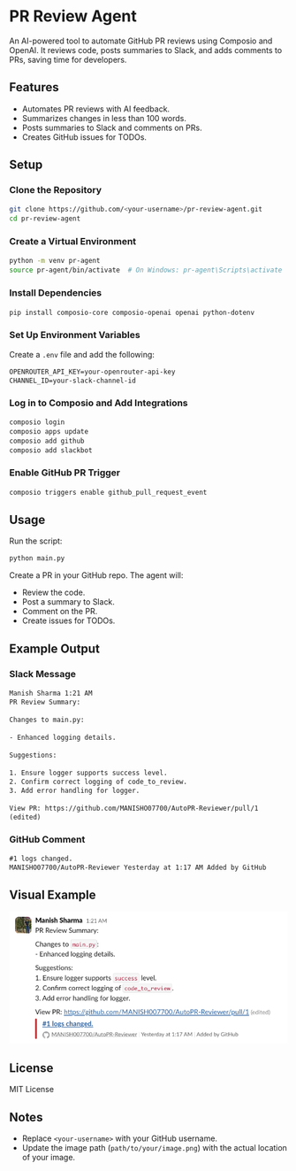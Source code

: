 # PR Review Agent

An AI-powered tool to automate GitHub PR reviews using Composio and OpenAI. It reviews code, posts summaries to Slack, and adds comments to PRs, saving time for developers.

## Features

- Automates PR reviews with AI feedback.
- Summarizes changes in less than 100 words.
- Posts summaries to Slack and comments on PRs.
- Creates GitHub issues for TODOs.

## Setup

### Clone the Repository

```bash
git clone https://github.com/<your-username>/pr-review-agent.git
cd pr-review-agent
```

### Create a Virtual Environment

```bash
python -m venv pr-agent
source pr-agent/bin/activate  # On Windows: pr-agent\Scripts\activate
```

### Install Dependencies

```bash
pip install composio-core composio-openai openai python-dotenv
```

### Set Up Environment Variables

Create a `.env` file and add the following:

```plaintext
OPENROUTER_API_KEY=your-openrouter-api-key
CHANNEL_ID=your-slack-channel-id
```

### Log in to Composio and Add Integrations

```bash
composio login
composio apps update
composio add github
composio add slackbot
```

### Enable GitHub PR Trigger

```bash
composio triggers enable github_pull_request_event
```

## Usage

Run the script:

```bash
python main.py
```

Create a PR in your GitHub repo. The agent will:

- Review the code.
- Post a summary to Slack.
- Comment on the PR.
- Create issues for TODOs.

## Example Output

### Slack Message

```
Manish Sharma 1:21 AM
PR Review Summary:

Changes to main.py:

- Enhanced logging details.

Suggestions:

1. Ensure logger supports success level.
2. Confirm correct logging of code_to_review.
3. Add error handling for logger.

View PR: https://github.com/MANISHO07700/AutoPR-Reviewer/pull/1 (edited)
```

### GitHub Comment

```
#1 logs changed.
MANISHO07700/AutoPR-Reviewer Yesterday at 1:17 AM Added by GitHub
```

## Visual Example

![PR Review Output](images/slack.png)

## License

MIT License

## Notes

- Replace `<your-username>` with your GitHub username.
- Update the image path (`path/to/your/image.png`) with the actual location of your image.
